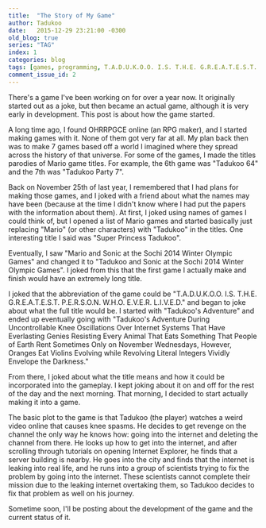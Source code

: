 ```yaml
---
title:  "The Story of My Game"
author: Tadukoo
date:   2015-12-29 23:21:00 -0300
old_blog: true
series: "TAG"
index: 1
categories: blog
tags: [games, programming, T.A.D.U.K.O.O. I.S. T.H.E. G.R.E.A.T.E.S.T. P.E.R.S.O.N. W.H.O. E.V.E.R. L.I.V.E.D.]
comment_issue_id: 2
---
```

There's a game I've been working on for over a year now. It originally started out as a joke, but then became an actual game, although it is very early in 
development. This post is about how the game started.

A long time ago, I found OHRRPGCE online (an RPG maker), and I started making games with it. None of them got very far at all. My plan back then was to make 
7 games based off a world I imagined where they spread across the history of that universe. For some of the games, I made the titles parodies of Mario game 
titles. For example, the 6th game was "Tadukoo 64" and the 7th was "Tadukoo Party 7".

Back on November 25th of last year, I remembered that I had plans for making those games, and I joked with a friend about what the names may have been 
(because at the time I didn't know where I had put the papers with the information about them). At first, I joked using names of games I could think of, but 
I opened a list of Mario games and started basically just replacing "Mario" (or other characters) with "Tadukoo" in the titles. One interesting title I said 
was "Super Princess Tadukoo".

Eventually, I saw "Mario and Sonic at the Sochi 2014 Winter Olympic Games" and changed it to "Tadukoo and Sonic at the Sochi 2014 Winter Olympic Games". I 
joked from this that the first game I actually make and finish would have an extremely long title.

I joked that the abbreviation of the game could be "T.A.D.U.K.O.O. I.S. T.H.E. G.R.E.A.T.E.S.T. P.E.R.S.O.N. W.H.O. E.V.E.R. L.I.V.E.D." and began to joke 
about what the full title would be. I started with "Tadukoo's Adventure" and ended up eventually going with "Tadukoo's Adventure During Uncontrollable Knee 
Oscillations Over Internet Systems That Have Everlasting Genies Resisting Every Animal That Eats Something That People of Earth Rent Sometimes Only on 
November Wednesdays, However, Oranges Eat Violins Evolving while Revolving Literal Integers Vividly Envelope the Darkness."

From there, I joked about what the title means and how it could be incorporated into the gameplay. I kept joking about it on and off for the rest of the 
day and the next morning. That morning, I decided to start actually making it into a game.

The basic plot to the game is that Tadukoo (the player) watches a weird video online that causes knee spasms. He decides to get revenge on the channel the 
only way he knows how: going into the internet and deleting the channel from there. He looks up how to get into the internet, and after scrolling through 
tutorials on opening Internet Explorer, he finds that a server building is nearby. He goes into the city and finds that the internet is leaking into real 
life, and he runs into a group of scientists trying to fix the problem by going into the internet. These scientists cannot complete their mission due to the 
leaking internet overtaking them, so Tadukoo decides to fix that problem as well on his journey.

Sometime soon, I'll be posting about the development of the game and the current status of it.
